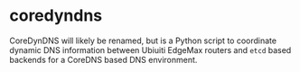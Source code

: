 # coredyndns

CoreDynDNS will likely be renamed, but is a Python script to coordinate dynamic DNS information between Ubiuiti EdgeMax routers and `etcd` based backends for a CoreDNS based DNS environment.
